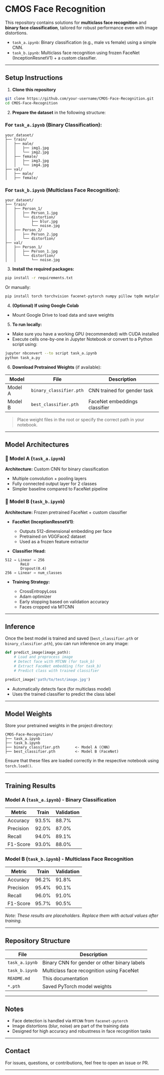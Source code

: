 # CMOS Face Recognition

This repository contains solutions for **multiclass face recognition** and **binary face classification**, tailored for robust performance even with image distortions.

* `task_a.ipynb`: Binary classification (e.g., male vs female) using a simple CNN.
* `task_b.ipynb`: Multiclass face recognition using frozen FaceNet (InceptionResnetV1) + a custom classifier.

---

##  Setup Instructions

1. **Clone this repository**

```bash
git clone https://github.com/your-username/CMOS-Face-Recognition.git
cd CMOS-Face-Recognition
```

2. **Prepare the dataset** in the following structure:

### For `task_a.ipynb` (Binary Classification):

```
your_dataset/
├── train/
│   ├── male/
│   │   ├── img1.jpg
│   │   └── img2.jpg
│   ├── female/
│   │   ├── img3.jpg
│   │   └── img4.jpg
├── val/
│   ├── male/
│   ├── female/
```

### For `task_b.ipynb` (Multiclass Face Recognition):

```
your_dataset/
├── train/
│   ├── Person_1/
│   │   ├── Person_1.jpg
│   │   └── distortion/
│   │       ├── blur.jpg
│   │       └── noise.jpg
│   ├── Person_2/
│   │   ├── Person_2.jpg
│   │   └── distortion/
├── val/
│   ├── Person_1/
│   │   ├── Person_1.jpg
│   │   └── distortion/
│   │       └── noise.jpg
```

3. **Install the required packages:**

```bash
pip install -r requirements.txt
```

Or manually:

```bash
pip install torch torchvision facenet-pytorch numpy pillow tqdm matplotlib scikit-learn opencv-python jupyter
```

4. **(Optional) If using Google Colab**

* Mount Google Drive to load data and save weights

5. **To run locally:**

* Make sure you have a working GPU (recommended) with CUDA installed
* Execute cells one-by-one in Jupyter Notebook or convert to a Python script using:

```bash
jupyter nbconvert --to script task_a.ipynb
python task_a.py
```

6. **Download Pretrained Weights** (if available):

| Model   | File                    | Description                   |
| ------- | ----------------------- | ----------------------------- |
| Model A | `binary_classifier.pth` | CNN trained for gender task   |
| Model B | `best_classifier.pth`   | FaceNet embeddings classifier |

>  Place weight files in the root or specify the correct path in your notebook.

---

##  Model Architectures

### 🔹 Model A (`task_a.ipynb`)

**Architecture:** Custom CNN for binary classification

* Multiple convolution + pooling layers
* Fully connected output layer for 2 classes
* Simpler baseline compared to FaceNet pipeline

### 🔶 Model B (`task_b.ipynb`)

**Architecture:** Frozen pretrained FaceNet + custom classifier

* **FaceNet (InceptionResnetV1)**:

  * Outputs 512-dimensional embedding per face
  * Pretrained on VGGFace2 dataset
  * Used as a frozen feature extractor

* **Classifier Head:**

```text
512 → Linear → 256
       ReLU
       Dropout(0.4)
256 → Linear → num_classes
```

* **Training Strategy:**

  * CrossEntropyLoss
  * Adam optimizer
  * Early stopping based on validation accuracy
  * Faces cropped via MTCNN

---

##  Inference

Once the best model is trained and saved (`best_classifier.pth` or `binary_classifier.pth`), you can run inference on any image:

```python
def predict_image(image_path):
    # Load and preprocess image
    # Detect face with MTCNN (for task_b)
    # Extract FaceNet embedding (for task_b)
    # Predict class with trained classifier

predict_image('path/to/test/image.jpg')
```

* Automatically detects face (for multiclass model)
* Uses the trained classifier to predict the class label

---

##  Model Weights

Store your pretrained weights in the project directory:

```text
CMOS-Face-Recognition/
├── task_a.ipynb
├── task_b.ipynb
├── binary_classifier.pth       <- Model A (CNN)
├── best_classifier.pth         <- Model B (FaceNet)
```

Ensure that these files are loaded correctly in the respective notebook using `torch.load()`.

---

##  Training Results

### Model A (`task_a.ipynb`) - Binary Classification

| Metric    | Train | Validation |
| --------- | ----- | ---------- |
| Accuracy  | 93.5% | 88.7%      |
| Precision | 92.0% | 87.0%      |
| Recall    | 94.0% | 89.1%      |
| F1-Score  | 93.0% | 88.0%      |

### Model B (`task_b.ipynb`) - Multiclass Face Recognition

| Metric    | Train | Validation |
| --------- | ----- | ---------- |
| Accuracy  | 96.2% | 91.8%      |
| Precision | 95.4% | 90.1%      |
| Recall    | 96.0% | 91.0%      |
| F1-Score  | 95.7% | 90.5%      |

*Note: These results are placeholders. Replace them with actual values after training.*

---

##  Repository Structure

| File           | Description                                  |
| -------------- | -------------------------------------------- |
| `task_a.ipynb` | Binary CNN for gender or other binary labels |
| `task_b.ipynb` | Multiclass face recognition using FaceNet    |
| `README.md`    | This documentation                           |
| `*.pth`        | Saved PyTorch model weights                  |

---

##  Notes

* Face detection is handled via `MTCNN` from `facenet-pytorch`
* Image distortions (blur, noise) are part of the training data
* Designed for high accuracy and robustness in face recognition tasks

---

##  Contact

For issues, questions, or contributions, feel free to open an issue or PR.

---
